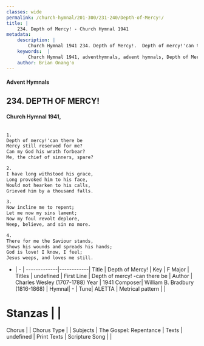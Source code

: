 ```yaml
---
classes: wide
permalink: /church-hymnal/201-300/231-240/Depth-of-Mercy!/
title: |
    234. Depth of Mercy! - Church Hymnal 1941
metadata:
    description: |
        Church Hymnal 1941 234. Depth of Mercy!.  Depth of mercy!'can there be  Mercy still reserved for me?  Can my God his wrath forbear?  Me, the chief of sinners, spare?  
    keywords:  |
        Church Hymnal 1941, adventhymnals, advent hymnals, Depth of Mercy!, Depth of mercy! -can there be. 
    author: Brian Onang'o
---
```


#### Advent Hymnals
## 234. DEPTH OF MERCY!
####  Church Hymnal 1941,

```txt

1.
Depth of mercy!'can there be 
Mercy still reserved for me? 
Can my God his wrath forbear? 
Me, the chief of sinners, spare? 

2.
I have long withstood his grace, 
Long provoked him to his face, 
Would not hearken to his calls, 
Grieved him by a thousand falls. 

3.
Now incline me to repent; 
Let me now my sins lament; 
Now my foul revolt deplore, 
Weep, believe, and sin no more. 

4.
There for me the Saviour stands, 
Shows his wounds and spreads his hands; 
God is love! I know, I feel; 
Jesus weeps, and loves me still.


```

- |   -  |
-------------|------------|
Title | Depth of Mercy! |
Key | F Major |
Titles | undefined |
First Line | Depth of mercy! -can there be |
Author | Charles Wesley (1707-1788)
Year | 1941
Composer| William B. Bradbury (1816-1868) |
Hymnal|  - |
Tune| ALETTA |
Metrical pattern | |
# Stanzas |  |
Chorus |  |
Chorus Type |  |
Subjects | The Gospel: Repentance |
Texts | undefined |
Print Texts | 
Scripture Song |  |
    
